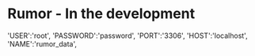 # Rumor - In the development
'USER':'root',
'PASSWORD':'password', 
'PORT':'3306', 
'HOST':'localhost', 
'NAME':'rumor_data',